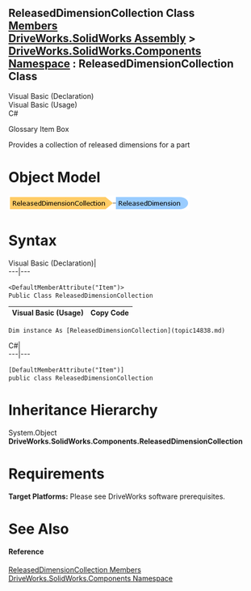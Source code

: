ReleasedDimensionCollection Class   
[Members](topic14839.md)   
[DriveWorks.SolidWorks Assembly](topic13342.md) > [DriveWorks.SolidWorks.Components Namespace](topic13925.md) : ReleasedDimensionCollection Class  
---  
  
Visual Basic (Declaration)    
Visual Basic (Usage)    
C# 

Glossary Item Box

Provides a collection of released dimensions for a part 

# Object Model

![](dotnetdiagramimages/image840.png)

# Syntax

Visual Basic (Declaration)|   
---|---  
      
    
    <DefaultMemberAttribute("Item")>
    Public Class ReleasedDimensionCollection   
  
Visual Basic (Usage)| Copy Code  
---|---  
      
    
    Dim instance As [ReleasedDimensionCollection](topic14838.md)  
  
C#|   
---|---  
      
    
    [DefaultMemberAttribute("Item")]
    public class ReleasedDimensionCollection   
  
# Inheritance Hierarchy

System.Object  
**DriveWorks.SolidWorks.Components.ReleasedDimensionCollection**  


# Requirements

**Target Platforms:** Please see DriveWorks software prerequisites.

# See Also

#### Reference

[ReleasedDimensionCollection Members](topic14839.md)   
[DriveWorks.SolidWorks.Components Namespace](topic13925.md)


